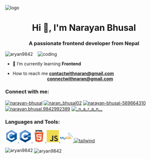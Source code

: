 ![logo](https://github.com/narayanbhusal/narayanbhusal/blob/main/NARAYAN%20BHUSAL.png)
<h1 align="center">Hi 👋, I'm Narayan Bhusal</h1>
<h3 align="center">A passionate frontend developer from Nepal</h3>
<img align="right" alt="coding" width="400" src="https://github.com/narayanbhusal/narayanbhusal/assets/110683302/3c76156e-ac0e-4e19-9a4b-b3b6425e755b">
<p align="left"> <img src="https://komarev.com/ghpvc/?username=aryan9842&label=Profile%20views&color=0e75b6&style=flat" alt="aryan9842" /> </p>

- 🌱 I’m currently learning **Frontend**

- How to reach me **contactwithnaran@gmail.com**
&nbsp;&nbsp;&nbsp;&nbsp;&nbsp;&nbsp;&nbsp;&nbsp;&nbsp;&nbsp;&nbsp;&nbsp;&nbsp;&nbsp;&nbsp;&nbsp;&nbsp;&nbsp;&nbsp;&nbsp;&nbsp;&nbsp;&nbsp;&nbsp;&nbsp;&nbsp;&nbsp;&nbsp;**connectwithnaran@gmail.com**

<h3 align="left">Connect with me:</h3>
<p align="left">
<a href="https://codepen.io/narayan-bhusal" target="blank"><img align="center" src="https://raw.githubusercontent.com/rahuldkjain/github-profile-readme-generator/master/src/images/icons/Social/codepen.svg" alt="narayan-bhusal" height="30" width="40" /></a>
<a href="https://twitter.com/naran_bhusal02" target="blank"><img align="center" src="https://raw.githubusercontent.com/rahuldkjain/github-profile-readme-generator/master/src/images/icons/Social/twitter.svg" alt="naran_bhusal02" height="30" width="40" /></a>
<a href="https://linkedin.com/in/narayan-bhusal-569664310" target="blank"><img align="center" src="https://raw.githubusercontent.com/rahuldkjain/github-profile-readme-generator/master/src/images/icons/Social/linked-in-alt.svg" alt="narayan-bhusal-569664310" height="30" width="40" /></a>
<a href="https://fb.com/narayan.bhusal.9842992389" target="blank"><img align="center" src="https://raw.githubusercontent.com/rahuldkjain/github-profile-readme-generator/master/src/images/icons/Social/facebook.svg" alt="narayan.bhusal.9842992389" height="30" width="40" /></a>
<a href="https://instagram.com/_n_a_r_a_n__" target="blank"><img align="center" src="https://raw.githubusercontent.com/rahuldkjain/github-profile-readme-generator/master/src/images/icons/Social/instagram.svg" alt="_n_a_r_a_n__" height="30" width="40" /></a>
</p>

<h3 align="left">Languages and Tools:</h3>
<p align="left"> <a href="https://www.cprogramming.com/" target="_blank" rel="noreferrer"> <img src="https://raw.githubusercontent.com/devicons/devicon/master/icons/c/c-original.svg" alt="c" width="40" height="40"/> </a> <a href="https://www.w3schools.com/cpp/" target="_blank" rel="noreferrer"> <img src="https://raw.githubusercontent.com/devicons/devicon/master/icons/cplusplus/cplusplus-original.svg" alt="cplusplus" width="40" height="40"/> </a> <a href="https://www.w3.org/html/" target="_blank" rel="noreferrer"> <img src="https://raw.githubusercontent.com/devicons/devicon/master/icons/html5/html5-original-wordmark.svg" alt="html5" width="40" height="40"/> </a> <a href="https://developer.mozilla.org/en-US/docs/Web/JavaScript" target="_blank" rel="noreferrer"> <img src="https://raw.githubusercontent.com/devicons/devicon/master/icons/javascript/javascript-original.svg" alt="javascript" width="40" height="40"/> </a> <a href="https://www.mysql.com/" target="_blank" rel="noreferrer"> <img src="https://raw.githubusercontent.com/devicons/devicon/master/icons/mysql/mysql-original-wordmark.svg" alt="mysql" width="40" height="40"/> </a> <a href="https://tailwindcss.com/" target="_blank" rel="noreferrer"> <img src="https://www.vectorlogo.zone/logos/tailwindcss/tailwindcss-icon.svg" alt="tailwind" width="40" height="40"/> </a> </p>

<p><img align="left" src="https://github-readme-stats.vercel.app/api/top-langs?username=aryan9842&show_icons=true&locale=en&layout=compact" alt="aryan9842" /></p>

<p>&nbsp;<img align="center" src="https://github-readme-stats.vercel.app/api?username=aryan9842&show_icons=true&locale=en" alt="aryan9842" /></p>
